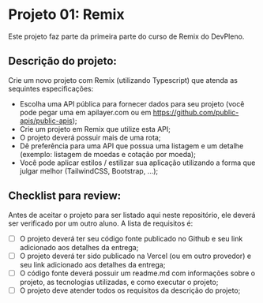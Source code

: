 # Projeto 01: Remix

Este projeto faz parte da primeira parte do curso de Remix do DevPleno.

## Descrição do projeto:

Crie um novo projeto com Remix (utilizando Typescript) que atenda as sequintes especificações:

- Escolha uma API pública para fornecer dados para seu projeto (você pode pegar uma em apilayer.com ou em https://github.com/public-apis/public-apis);
- Crie um projeto em Remix que utilize esta API;
- O projeto deverá possuir mais de uma rota;
- Dê preferência para uma API que possua uma listagem e um detalhe (exemplo: listagem de moedas e cotação por moeda);
- Você pode aplicar estilos / estilizar sua aplicação utilizando a forma que julgar melhor (TailwindCSS, Bootstrap, ...);

## Checklist para review:

Antes de aceitar o projeto para ser listado aqui neste repositório, ele deverá ser verificado por um outro aluno. A lista de requisitos é:

- [ ] O projeto deverá ter seu código fonte publicado no Github e seu link adicionado aos detalhes da entrega;
- [ ] O projeto deverá ter sido publicado na Vercel (ou em outro provedor) e seu link adicionado aos detalhes da entrega;
- [ ] O código fonte deverá possuir um readme.md com informações sobre o projeto, as tecnologias utilizadas, e como executar o projeto;
- [ ] O projeto deve atender todos os requisitos da descrição do projeto;
